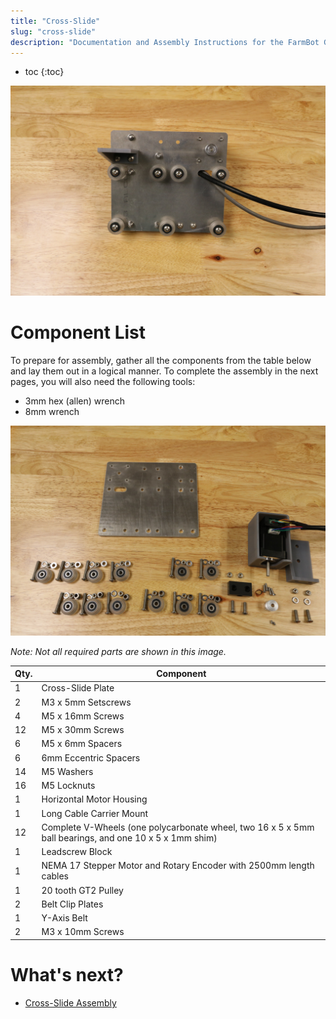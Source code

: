 ```yaml
---
title: "Cross-Slide"
slug: "cross-slide"
description: "Documentation and Assembly Instructions for the FarmBot Genesis Cross-Slide"
---
```


* toc
{:toc}


![IMG_6577.jpg](_images/IMG_6577.jpg)



# Component List

To prepare for assembly, gather all the components from the table below and lay them out in a logical manner. To complete the assembly in the next pages, you will also need the following tools:
* 3mm hex (allen) wrench
* 8mm wrench

![IMG_6616.jpg](_images/IMG_6616.jpg)

_Note: Not all required parts are shown in this image._



|Qty.                          |Component                     |
|------------------------------|------------------------------|
|1                             |Cross-Slide Plate
|2                             |M3 x 5mm Setscrews
|4                             |M5 x 16mm Screws
|12                            |M5 x 30mm Screws
|6                             |M5 x 6mm Spacers
|6                             |6mm Eccentric Spacers
|14                            |M5 Washers
|16                            |M5 Locknuts
|1                             |Horizontal Motor Housing
|1                             |Long Cable Carrier Mount
|12                            |Complete V-Wheels (one polycarbonate wheel, two 16 x 5 x 5mm ball bearings, and one 10 x 5 x 1mm shim)
|1                             |Leadscrew Block
|1                             |NEMA 17 Stepper Motor and Rotary Encoder with 2500mm length cables
|1                             |20 tooth GT2 Pulley
|2                             |Belt Clip Plates
|1                             |Y-Axis Belt
|2                             |M3 x 10mm Screws


# What's next?

 * [Cross-Slide Assembly](../FarmBot-Genesis-V1.1/cross-slide/cross-slide-assembly.md)
